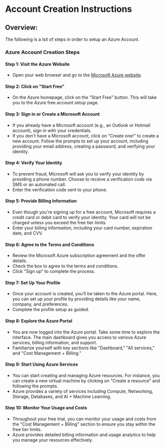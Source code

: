 # Account Creation Instructions

## Overview:

The following is a lsit of steps in order to setup an Azure Account.

### Azure Account Creation Steps

#### Step 1: Visit the Azure Website

* Open your web browser and go to the [Microsoft Azure website](https://azure.microsoft.com/en-us/free/).

#### Step 2: Click on "Start Free"

* On the Azure homepage, click on the "Start Free" button. This will take you to the Azure free account setup page.

#### Step 3: Sign in or Create a Microsoft Account

* If you already have a Microsoft account (e.g., an Outlook or Hotmail account), sign in with your credentials.
* If you don't have a Microsoft account, click on "Create one!" to create a new account. Follow the prompts to set up your account, including providing your email address, creating a password, and verifying your identity.

#### Step 4: Verify Your Identity

* To prevent fraud, Microsoft will ask you to verify your identity by providing a phone number. Choose to receive a verification code via SMS or an automated call.
* Enter the verification code sent to your phone.

#### Step 5: Provide Billing Information

* Even though you're signing up for a free account, Microsoft requires a credit card or debit card to verify your identity. Your card will not be charged unless you exceed the free tier limits.
* Enter your billing information, including your card number, expiration date, and CVV.

#### Step 6: Agree to the Terms and Conditions

* Review the Microsoft Azure subscription agreement and the offer details.
* Check the box to agree to the terms and conditions.
* Click "Sign up" to complete the process.

#### Step 7: Set Up Your Profile

* Once your account is created, you’ll be taken to the Azure portal. Here, you can set up your profile by providing details like your name, company, and preferences.
* Complete the profile setup as guided.

#### Step 8: Explore the Azure Portal

* You are now logged into the Azure portal. Take some time to explore the interface. The main dashboard gives you access to various Azure services, billing information, and support.
* Familiarize yourself with key sections like "Dashboard," "All services," and "Cost Management + Billing."

#### Step 9: Start Using Azure Services

* You can start creating and managing Azure resources. For instance, you can create a new virtual machine by clicking on "Create a resource" and following the prompts.
* Azure provides a variety of services including Compute, Networking, Storage, Databases, and AI + Machine Learning.

#### Step 10: Monitor Your Usage and Costs

* Throughout your free trial, you can monitor your usage and costs from the "Cost Management + Billing" section to ensure you stay within the free tier limits.
* Azure provides detailed billing information and usage analytics to help you manage your resources effectively.
